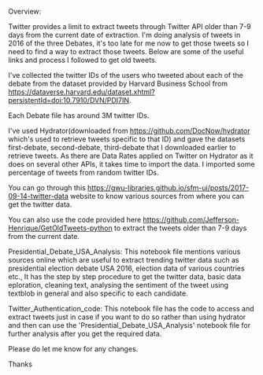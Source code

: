 Overview:

Twitter provides a limit to extract tweets through Twitter API older than 7-9 days from the current date of extraction. I'm doing analysis of tweets in 2016 of the three Debates, it's too late for me now to get those tweets so I need to find a way to extract those tweets. Below are some of the useful links and process I followed to get old tweets.

I've collected the twitter IDs of the users who tweeted about each of the debate from the dataset provided by Harvard Business School from https://dataverse.harvard.edu/dataset.xhtml?persistentId=doi:10.7910/DVN/PDI7IN.

Each Debate file has around 3M twitter IDs.

I've used Hydrator(downloaded from https://github.com/DocNow/hydrator which's used to retrieve tweets specific to that ID) and gave the datasets first-debate, second-debate, third-debate that I downloaded earlier to retrieve tweets. As there are Data Rates applied on Twitter on Hydrator as it does on several other APIs, it takes time to import the data. I imported some percentage of tweets from random twitter IDs.

You can go through this https://gwu-libraries.github.io/sfm-ui/posts/2017-09-14-twitter-data website to know various sources from where you can get the twitter data.

You can also use the code provided here https://github.com/Jefferson-Henrique/GetOldTweets-python to extract the tweets older than 7-9 days from the current date.

Presidential_Debate_USA_Analysis: This notebook file mentions various sources online which are useful to extract trending twitter data such as presidential election debate USA 2016, election data of various countries etc., It has the step by step procedure to get the twitter data, basic data eploration, cleaning text, analysing the sentiment of the tweet using textblob in general and also specific to each candidate.

Twitter_Authentication_code: This notebook file has the code to access and extract tweets just in case if you want to do so rather than using hydrator and then can use the 'Presidential_Debate_USA_Analysis' notebook file for further analysis after you get the required data.

Please do let me know for any changes.

Thanks
